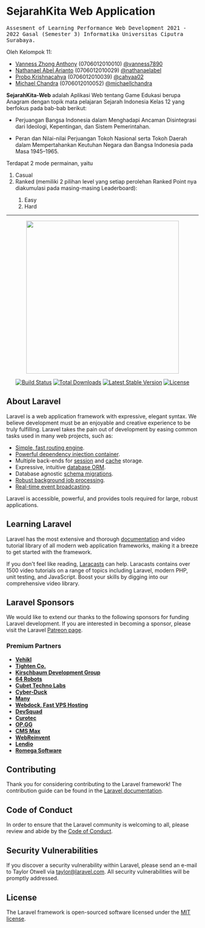 # SejarahKita Web Application

<samp>Assesment of Learning Performance Web Development 2021 - 2022 Gasal (Semester 3) Informatika Universitas Ciputra Surabaya.</samp>

Oleh Kelompok 11:
<ul>    
    <li>
        <a href="http://bit.ly/vanness-zhong-a">Vanness Zhong Anthony</a> (0706012010010) <a href="https://github.com/vanness7890">@vanness7890</a>
    </li>
    <li>
        <a href="http://bit.ly/nathanaelabel">Nathanael Abel Arianto</a> (0706012010029) <a href="https://github.com/nathanaelabel">@nathanaelabel</a>
    </li>
    <li>
        <a href="https://s.id/cahyaa">Probo Krishnacahya</a> (0706012010039) <a href="https://github.com/cahyaa02">@cahyaa02</a>
    </li>
    <li>
        <a href="https://www.macefs.com/">Michael Chandra</a> (0706012010052) <a href="https://github.com/michaellchandra/">@michaellchandra</a>
    </li>
</ul>

<p><strong>SejarahKita-Web</strong> adalah Aplikasi Web tentang Game Edukasi berupa Anagram dengan topik mata pelajaran Sejarah Indonesia Kelas 12 yang berfokus pada bab-bab berikut:</p>
<ul>
    <li>
        <p>Perjuangan Bangsa Indonesia dalam Menghadapi Ancaman Disintegrasi dari Ideologi, Kepentingan, dan Sistem Pemerintahan.</p>
    </li>
    <li>
        <p>Peran dan Nilai-nilai Perjuangan Tokoh Nasional serta Tokoh Daerah dalam Mempertahankan Keutuhan Negara dan Bangsa Indonesia pada Masa 1945–1965.</p>
    </li>
</ul>

<p>Terdapat 2 mode permainan, yaitu</p>
<ol>
    <li>Casual</li>
    <li>Ranked (memiliki 2 pilihan level yang setiap perolehan Ranked Point nya diakumulasi pada masing-masing Leaderboard):</li>
    <ol>
        <li>Easy</li>
        <li>Hard</li>
    </ol>
</ol>

<hr>

<p align="center"><a href="https://laravel.com" target="_blank"><img src="https://raw.githubusercontent.com/laravel/art/master/logo-lockup/5%20SVG/2%20CMYK/1%20Full%20Color/laravel-logolockup-cmyk-red.svg" width="400"></a></p>

<p align="center">
<a href="https://travis-ci.org/laravel/framework"><img src="https://travis-ci.org/laravel/framework.svg" alt="Build Status"></a>
<a href="https://packagist.org/packages/laravel/framework"><img src="https://img.shields.io/packagist/dt/laravel/framework" alt="Total Downloads"></a>
<a href="https://packagist.org/packages/laravel/framework"><img src="https://img.shields.io/packagist/v/laravel/framework" alt="Latest Stable Version"></a>
<a href="https://packagist.org/packages/laravel/framework"><img src="https://img.shields.io/packagist/l/laravel/framework" alt="License"></a>
</p>

## About Laravel

Laravel is a web application framework with expressive, elegant syntax. We believe development must be an enjoyable and creative experience to be truly fulfilling. Laravel takes the pain out of development by easing common tasks used in many web projects, such as:

- [Simple, fast routing engine](https://laravel.com/docs/routing).
- [Powerful dependency injection container](https://laravel.com/docs/container).
- Multiple back-ends for [session](https://laravel.com/docs/session) and [cache](https://laravel.com/docs/cache) storage.
- Expressive, intuitive [database ORM](https://laravel.com/docs/eloquent).
- Database agnostic [schema migrations](https://laravel.com/docs/migrations).
- [Robust background job processing](https://laravel.com/docs/queues).
- [Real-time event broadcasting](https://laravel.com/docs/broadcasting).

Laravel is accessible, powerful, and provides tools required for large, robust applications.

## Learning Laravel

Laravel has the most extensive and thorough [documentation](https://laravel.com/docs) and video tutorial library of all modern web application frameworks, making it a breeze to get started with the framework.

If you don't feel like reading, [Laracasts](https://laracasts.com) can help. Laracasts contains over 1500 video tutorials on a range of topics including Laravel, modern PHP, unit testing, and JavaScript. Boost your skills by digging into our comprehensive video library.

## Laravel Sponsors

We would like to extend our thanks to the following sponsors for funding Laravel development. If you are interested in becoming a sponsor, please visit the Laravel [Patreon page](https://patreon.com/taylorotwell).

### Premium Partners

- **[Vehikl](https://vehikl.com/)**
- **[Tighten Co.](https://tighten.co)**
- **[Kirschbaum Development Group](https://kirschbaumdevelopment.com)**
- **[64 Robots](https://64robots.com)**
- **[Cubet Techno Labs](https://cubettech.com)**
- **[Cyber-Duck](https://cyber-duck.co.uk)**
- **[Many](https://www.many.co.uk)**
- **[Webdock, Fast VPS Hosting](https://www.webdock.io/en)**
- **[DevSquad](https://devsquad.com)**
- **[Curotec](https://www.curotec.com/services/technologies/laravel/)**
- **[OP.GG](https://op.gg)**
- **[CMS Max](https://www.cmsmax.com/)**
- **[WebReinvent](https://webreinvent.com/?utm_source=laravel&utm_medium=github&utm_campaign=patreon-sponsors)**
- **[Lendio](https://lendio.com)**
- **[Romega Software](https://romegasoftware.com)**

## Contributing

Thank you for considering contributing to the Laravel framework! The contribution guide can be found in the [Laravel documentation](https://laravel.com/docs/contributions).

## Code of Conduct

In order to ensure that the Laravel community is welcoming to all, please review and abide by the [Code of Conduct](https://laravel.com/docs/contributions#code-of-conduct).

## Security Vulnerabilities

If you discover a security vulnerability within Laravel, please send an e-mail to Taylor Otwell via [taylor@laravel.com](mailto:taylor@laravel.com). All security vulnerabilities will be promptly addressed.

## License

The Laravel framework is open-sourced software licensed under the [MIT license](https://opensource.org/licenses/MIT).
